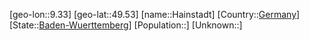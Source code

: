 ﻿---
location: [49.53,9.33]
type: City
tags:
- geo/City


SpocWebEntityId: 30714
isDeleted: false
confidential: public

---
[geo-lon::9.33]
[geo-lat::49.53]
[name::Hainstadt]
[Country::[Germany](geo/Continent/Europe/Germany.md)]
[State::[Baden-Wuerttemberg](geo/Continent/Europe/Germany/Baden-Wuerttemberg.md)]
[Population::]
[Unknown::]

